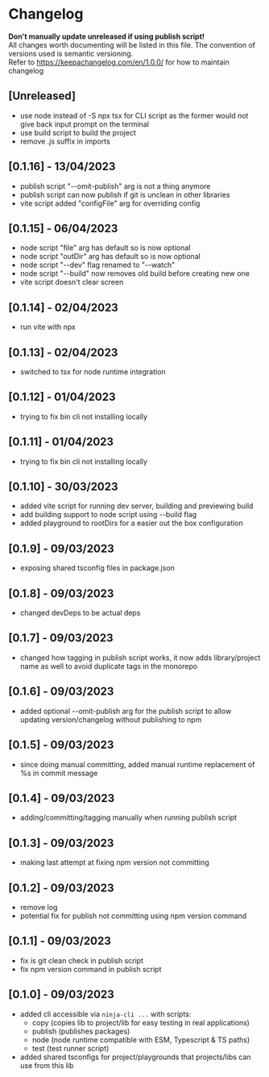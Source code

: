 # Changelog

**Don't manually update unreleased if using publish script!**<br />
All changes worth documenting will be listed in this file. The convention of versions used is semantic versioning.<br />
Refer to https://keepachangelog.com/en/1.0.0/ for how to maintain changelog<br />

## [Unreleased]

-   use node instead of -S npx tsx for CLI script as the former would not give back input prompt on the terminal
-   use build script to build the project
-   remove .js suffix in imports

## [0.1.16] - 13/04/2023

-   publish script "--omit-publish" arg is not a thing anymore
-   publish script can now publish if git is unclean in other libraries
-   vite script added "configFile" arg for overriding config

## [0.1.15] - 06/04/2023

-   node script "file" arg has default so is now optional
-   node script "outDir" arg has default so is now optional
-   node script "--dev" flag renamed to "--watch"
-   node script "--build" now removes old build before creating new one
-   vite script doesn't clear screen

## [0.1.14] - 02/04/2023

-   run vite with npx

## [0.1.13] - 02/04/2023

-   switched to tsx for node runtime integration

## [0.1.12] - 01/04/2023

-   trying to fix bin cli not installing locally

## [0.1.11] - 01/04/2023

-   trying to fix bin cli not installing locally

## [0.1.10] - 30/03/2023

-   added vite script for running dev server, building and previewing build
-   add building support to node script using --build flag
-   added playground to rootDirs for a easier out the box configuration

## [0.1.9] - 09/03/2023

-   exposing shared tsconfig files in package.json

## [0.1.8] - 09/03/2023

-   changed devDeps to be actual deps

## [0.1.7] - 09/03/2023

-   changed how tagging in publish script works, it now adds library/project name as well to avoid duplicate tags in the monorepo

## [0.1.6] - 09/03/2023

-   added optional --omit-publish arg for the publish script to allow updating version/changelog without publishing to npm

## [0.1.5] - 09/03/2023

-   since doing manual committing, added manual runtime replacement of %s in commit message

## [0.1.4] - 09/03/2023

-   adding/committing/tagging manually when running publish script

## [0.1.3] - 09/03/2023

-   making last attempt at fixing npm version not committing

## [0.1.2] - 09/03/2023

-   remove log
-   potential fix for publish not committing using npm version command

## [0.1.1] - 09/03/2023

-   fix is git clean check in publish script
-   fix npm version command in publish script

## [0.1.0] - 09/03/2023

-   added cli accessible via `ninja-cli ...` with scripts:
    -   copy (copies lib to project/lib for easy testing in real applications)
    -   publish (publishes packages)
    -   node (node runtime compatible with ESM, Typescript & TS paths)
    -   test (test runner script)
-   added shared tsconfigs for project/playgrounds that projects/libs can use from this lib
